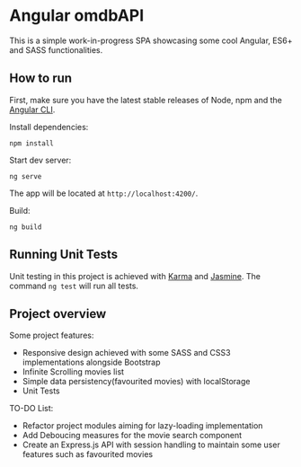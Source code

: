 # Angular omdbAPI 

This is a simple work-in-progress SPA showcasing some cool Angular, ES6+ and SASS functionalities.

## How to run

First, make sure you have the latest stable releases of Node, npm and the [Angular CLI](https://cli.angular.io/).

Install dependencies:

```
npm install
```

Start dev server:
```
ng serve
```

The app will be located at `http://localhost:4200/`.

Build:

```
ng build
```

## Running Unit Tests

Unit testing in this project is achieved with [Karma](https://karma-runner.github.io) and [Jasmine](https://jasmine.github.io/). The command `ng test` will run all tests.

## Project overview

Some project features:

* Responsive design achieved with some SASS and CSS3 implementations alongside Bootstrap
* Infinite Scrolling movies list
* Simple data persistency(favourited movies) with localStorage
* Unit Tests

TO-DO List:

* Refactor project modules aiming for lazy-loading implementation
* Add Deboucing measures for the movie search component
* Create an Express.js API with session handling to maintain some user features such as favourited movies